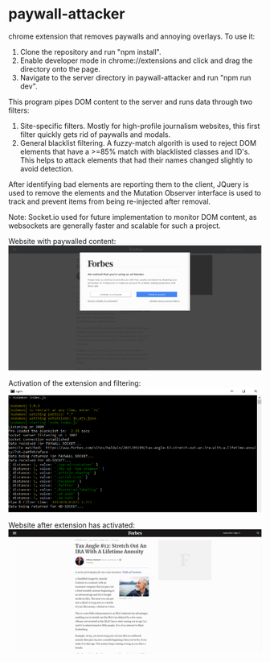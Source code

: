 # paywall-attacker
chrome extension that removes paywalls and annoying overlays.
To use it:
1) Clone the repository and run "npm install".
2) Enable developer mode in chrome://extensions and click and drag the directory onto the page.
3) Navigate to the server directory in paywall-attacker and run "npm run dev".

This program pipes DOM content to the server and runs data through two filters:
1) Site-specific filters. Mostly for high-profile journalism websites, this first filter quickly gets rid of paywalls and modals.
2) General blacklist filtering. A fuzzy-match algorith is used to reject DOM elements that have a >=85% match with blacklisted classes and ID's. This helps to attack elements that had their names changed slightly to avoid detection.

After identifying bad elements are reporting them to the client, JQuery is used to remove the elements and the Mutation Observer interface is used to track and prevent items from being re-injected after removal.

Note: Socket.io used for future implementation to monitor DOM content, as websockets are generally faster and scalable for such a project.

Website with paywalled content:
![Alt text](https://github.com/gregtuc/paywall-attacker/blob/main/images/example-image-2.png?raw=true "ImageOne")

Activation of the extension and filtering:
![Alt text](https://github.com/gregtuc/paywall-attacker/blob/main/images/example-image-3.PNG?raw=true "ImageTwo")

Website after extension has activated:
![Alt text](https://github.com/gregtuc/paywall-attacker/blob/main/images/example-image-4.PNG?raw=true "ImageThree")
